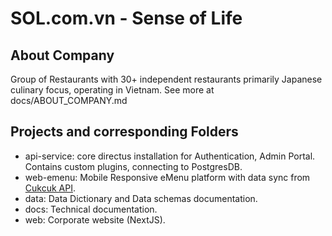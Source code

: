 # SOL.com.vn - Sense of Life

## About Company
Group of Restaurants with 30+ independent restaurants primarily Japanese culinary focus, operating in Vietnam. See more at docs/ABOUT_COMPANY.md

## Projects and corresponding Folders
- api-service: core directus installation for Authentication, Admin Portal. Contains custom plugins, connecting to PostgresDB.
- web-emenu: Mobile Responsive eMenu platform with data sync from [Cukcuk API](https://graphapi.cukcuk.vn/document/articles/index.html).
- data: Data Dictionary and Data schemas documentation.
- docs: Technical documentation.
- web: Corporate website (NextJS).
